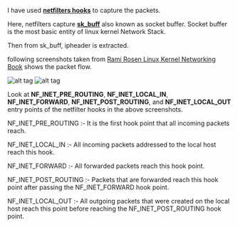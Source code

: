 I have used [**netfilters hooks**](https://en.wikipedia.org/wiki/Netfilter) to capture the packets.

Here, netfilters capture [**sk_buff**](http://vger.kernel.org/~davem/skb_data.html) also known as socket buffer. Socket buffer is the most basic entity of linux kernel Network Stack.

Then from sk_buff, ipheader is extracted.

following screenshots taken from [Rami Rosen Linux Kernel Networking Book](http://www.apress.com/us/book/9781430261964) shows the packet flow.

![alt tag](https://github.com/mysticTot/Modules/blob/master/sending-ipv4-packets.png)
![alt tag](https://github.com/mysticTot/Modules/blob/master/receiving-ipv4-packets.png)

Look at **NF_INET_PRE_ROUTING**, **NF_INET_LOCAL_IN**, **NF_INET_FORWARD**, **NF_INET_POST_ROUTING**, and **NF_INET_LOCAL_OUT**  entry points of the netfilter hooks in the above screenshots.

NF_INET_PRE_ROUTING  :- It is the first hook point that all incoming packets reach.

NF_INET_LOCAL_IN     :- All incoming packets addressed to the local host reach this hook.

NF_INET_FORWARD      :- All forwarded packets reach this hook point.

NF_INET_POST_ROUTING :- Packets that are forwarded reach this hook point after passing the NF_INET_FORWARD hook point.

NF_INET_LOCAL_OUT    :- All outgoing packets that were created on the local host reach this point before reaching the 
                        NF_INET_POST_ROUTING hook point.
